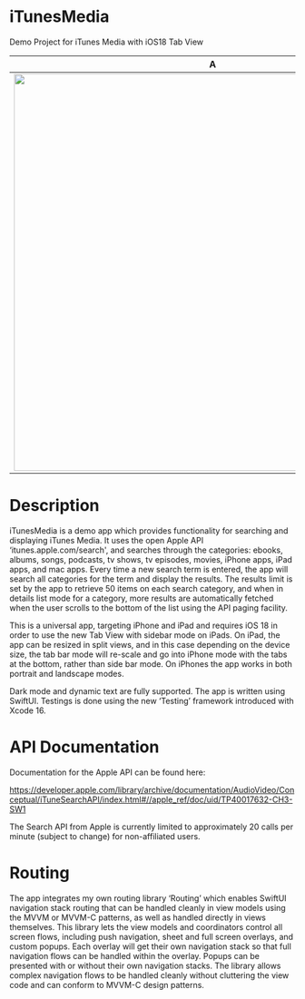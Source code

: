 # iTunesMedia
Demo Project for iTunes Media with iOS18 Tab View

A|B
--|--
<img src="https://github.com/user-attachments/assets/db42e03c-9886-4efd-ad3c-c56288c35fff" width=700 />|<img src="https://github.com/user-attachments/assets/edb254bd-3065-4e0c-8143-ed66c2c7220d" width=228/>

# Description

iTunesMedia is a demo app which provides functionality for searching and displaying iTunes Media.  It uses the open Apple API ‘itunes.apple.com/search', and searches through the categories: 
ebooks, albums, songs, podcasts, tv shows, tv episodes, movies, iPhone apps, iPad apps, and mac apps.  Every time a new search term is entered, the app will search all categories for the term and display the results.  The results limit is set by the app to retrieve 50 items on each search category, and when in details list mode for a category, more results are automatically fetched when the user scrolls to the bottom of the list using the API paging facility.

This is a universal app, targeting iPhone and iPad and requires iOS 18 in order to use the new Tab View with sidebar mode on iPads.  On iPad, the app can be resized in split views, and in this case depending on the device size, the tab bar mode will re-scale and go into iPhone mode with the tabs at the bottom, rather than side bar mode.  On iPhones the app works in both portrait and landscape modes.

Dark mode and dynamic text are fully supported.  The app is written using SwiftUI.  Testings is done using the new ‘Testing’ framework introduced with Xcode 16.

# API Documentation

Documentation for the Apple API can be found here:

https://developer.apple.com/library/archive/documentation/AudioVideo/Conceptual/iTuneSearchAPI/index.html#//apple_ref/doc/uid/TP40017632-CH3-SW1

The Search API from Apple is currently limited to approximately 20 calls per minute (subject to change) for non-affiliated users.

# Routing

The app integrates my own routing library ‘Routing’ which enables SwiftUI navigation stack routing that can be handled cleanly in view models using the MVVM or MVVM-C patterns, as well as handled directly in views themselves.  This library lets the view models and coordinators control all screen flows, including push navigation, sheet and full screen overlays, and custom popups.  Each overlay will get their own navigation stack so that full navigation flows can be handled within the overlay.  Popups can be presented with or without their own navigation stacks.  The library allows complex navigation flows to be handled cleanly without cluttering the view code and can conform to MVVM-C design patterns.
